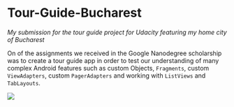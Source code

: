# Tour-Guide-Bucharest
_My submission for the tour guide project for Udacity featuring my home city of Bucharest_

On of the assignments we received in the Google Nanodegree scholarship was to create a tour guide app in order to test our understanding of many complex Android features such as custom Objects, `Fragments`, custom `ViewAdapters`, custom `PagerAdapters` and working with `ListViews` and `TabLayouts`. 


![](https://thumbs.gfycat.com/ExhaustedDecisiveBuckeyebutterfly-size_restricted.gif)
